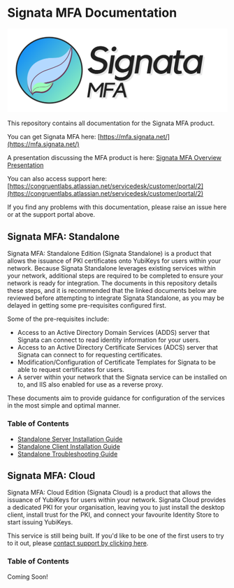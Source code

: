 # Signata MFA Documentation

![Signata MFA Logo](images/signata-mfa.png)

This repository contains all documentation for the Signata MFA product.

You can get Signata MFA here: [https://mfa.signata.net/](https://mfa.signata.net/)

A presentation discussing the MFA product is here: [Signata MFA Overview Presentation](signata-mfa-overview-presentation.pdf)

You can also access support here: [https://congruentlabs.atlassian.net/servicedesk/customer/portal/2](https://congruentlabs.atlassian.net/servicedesk/customer/portal/2)

If you find any problems with this documentation, please raise an issue here or at the support portal above.

## Signata MFA: Standalone

Signata MFA: Standalone Edition (Signata Standalone) is a product that allows the issuance of PKI certificates onto YubiKeys for users within your network. Because Signata Standalone leverages existing services within your network, additional steps are required to be completed to ensure your network is ready for integration. The documents in this repository details these steps, and it is recommended that the linked documents below are reviewed before attempting to integrate Signata Standalone, as you may be delayed in getting some pre-requisites configured first.

Some of the pre-requisites include:

* Access to an Active Directory Domain Services (ADDS) server that Signata can connect to read identity information for your users.
* Access to an Active Directory Certificate Services (ADCS) server that Signata can connect to for requesting certificates.
* Modification/Configuration of Certificate Templates for Signata to be able to request certificates for users.
* A server within your network that the Signata service can be installed on to, and IIS also enabled for use as a reverse proxy.

These documents aim to provide guidance for configuration of the services in the most simple and optimal manner.

### Table of Contents

* [Standalone Server Installation Guide](guide-standalone-server-installation.md)
* [Standalone Client Installation Guide](guide-standalone-client-installation.md)
* [Standalone Troubleshooting Guide](guide-standalone-troubleshooting.md)

## Signata MFA: Cloud

Signata MFA: Cloud Edition (Signata Cloud) is a product that allows the issuance of YubiKeys for users within your network. Signata Cloud provides a dedicated PKI for your organisation, leaving you to just install the desktop client, install trust for the PKI, and connect your favourite Identity Store to start issuing YubiKeys.

This service is still being built. If you'd like to be one of the first users to try to it out, please [contact support by clicking here](https://congruentlabs.atlassian.net/servicedesk/customer/portal/2).

### Table of Contents

Coming Soon!
